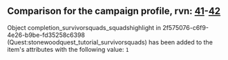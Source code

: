 ## Comparison for the campaign profile, rvn: [41](https://github.com/PRO100KatYT/FortniteProfileRevisions/tree/main/profiles/campaign/41%20campaign.json)-[42](https://github.com/PRO100KatYT/FortniteProfileRevisions/tree/main/profiles/campaign/42%20campaign.json)

Object completion_survivorsquads_squadshighlight in 2f575076-c6f9-4e26-b9be-fd35258c6398 (Quest:stonewoodquest_tutorial_survivorsquads) has been added to the item's attributes with the following value: `1`
<br><br>
